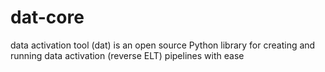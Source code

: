 # dat-core
data activation tool (dat) is an open source Python library for creating and running data activation (reverse ELT) pipelines with ease
